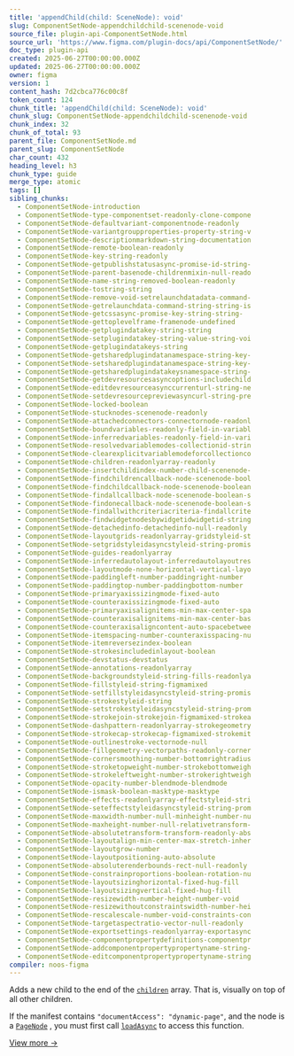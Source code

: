 ```yaml
---
title: 'appendChild(child: SceneNode): void'
slug: ComponentSetNode-appendchildchild-scenenode-void
source_file: plugin-api-ComponentSetNode.html
source_url: 'https://www.figma.com/plugin-docs/api/ComponentSetNode/'
doc_type: plugin-api
created: 2025-06-27T00:00:00.000Z
updated: 2025-06-27T00:00:00.000Z
owner: figma
version: 1
content_hash: 7d2cbca776c00c8f
token_count: 124
chunk_title: 'appendChild(child: SceneNode): void'
chunk_slug: ComponentSetNode-appendchildchild-scenenode-void
chunk_index: 32
chunk_of_total: 93
parent_file: ComponentSetNode.md
parent_slug: ComponentSetNode
char_count: 432
heading_level: h3
chunk_type: guide
merge_type: atomic
tags: []
sibling_chunks:
  - ComponentSetNode-introduction
  - ComponentSetNode-type-componentset-readonly-clone-compone
  - ComponentSetNode-defaultvariant-componentnode-readonly
  - ComponentSetNode-variantgroupproperties-property-string-v
  - ComponentSetNode-descriptionmarkdown-string-documentation
  - ComponentSetNode-remote-boolean-readonly
  - ComponentSetNode-key-string-readonly
  - ComponentSetNode-getpublishstatusasync-promise-id-string-
  - ComponentSetNode-parent-basenode-childrenmixin-null-reado
  - ComponentSetNode-name-string-removed-boolean-readonly
  - ComponentSetNode-tostring-string
  - ComponentSetNode-remove-void-setrelaunchdatadata-command-
  - ComponentSetNode-getrelaunchdata-command-string-string-is
  - ComponentSetNode-getcssasync-promise-key-string-string-
  - ComponentSetNode-gettoplevelframe-framenode-undefined
  - ComponentSetNode-getplugindatakey-string-string
  - ComponentSetNode-setplugindatakey-string-value-string-voi
  - ComponentSetNode-getplugindatakeys-string
  - ComponentSetNode-getsharedplugindatanamespace-string-key-
  - ComponentSetNode-setsharedplugindatanamespace-string-key-
  - ComponentSetNode-getsharedplugindatakeysnamespace-string-
  - ComponentSetNode-getdevresourcesasyncoptions-includechild
  - ComponentSetNode-editdevresourceasynccurrenturl-string-ne
  - ComponentSetNode-setdevresourcepreviewasyncurl-string-pre
  - ComponentSetNode-locked-boolean
  - ComponentSetNode-stucknodes-scenenode-readonly
  - ComponentSetNode-attachedconnectors-connectornode-readonl
  - ComponentSetNode-boundvariables-readonly-field-in-variabl
  - ComponentSetNode-inferredvariables-readonly-field-in-vari
  - ComponentSetNode-resolvedvariablemodes-collectionid-strin
  - ComponentSetNode-clearexplicitvariablemodeforcollectionco
  - ComponentSetNode-children-readonlyarray-readonly
  - ComponentSetNode-insertchildindex-number-child-scenenode-
  - ComponentSetNode-findchildrencallback-node-scenenode-bool
  - ComponentSetNode-findchildcallback-node-scenenode-boolean
  - ComponentSetNode-findallcallback-node-scenenode-boolean-s
  - ComponentSetNode-findonecallback-node-scenenode-boolean-s
  - ComponentSetNode-findallwithcriteriacriteria-findallcrite
  - ComponentSetNode-findwidgetnodesbywidgetidwidgetid-string
  - ComponentSetNode-detachedinfo-detachedinfo-null-readonly
  - ComponentSetNode-layoutgrids-readonlyarray-gridstyleid-st
  - ComponentSetNode-setgridstyleidasyncstyleid-string-promis
  - ComponentSetNode-guides-readonlyarray
  - ComponentSetNode-inferredautolayout-inferredautolayoutres
  - ComponentSetNode-layoutmode-none-horizontal-vertical-layo
  - ComponentSetNode-paddingleft-number-paddingright-number
  - ComponentSetNode-paddingtop-number-paddingbottom-number
  - ComponentSetNode-primaryaxissizingmode-fixed-auto
  - ComponentSetNode-counteraxissizingmode-fixed-auto
  - ComponentSetNode-primaryaxisalignitems-min-max-center-spa
  - ComponentSetNode-counteraxisalignitems-min-max-center-bas
  - ComponentSetNode-counteraxisaligncontent-auto-spacebetwee
  - ComponentSetNode-itemspacing-number-counteraxisspacing-nu
  - ComponentSetNode-itemreversezindex-boolean
  - ComponentSetNode-strokesincludedinlayout-boolean
  - ComponentSetNode-devstatus-devstatus
  - ComponentSetNode-annotations-readonlyarray
  - ComponentSetNode-backgroundstyleid-string-fills-readonlya
  - ComponentSetNode-fillstyleid-string-figmamixed
  - ComponentSetNode-setfillstyleidasyncstyleid-string-promis
  - ComponentSetNode-strokestyleid-string
  - ComponentSetNode-setstrokestyleidasyncstyleid-string-prom
  - ComponentSetNode-strokejoin-strokejoin-figmamixed-strokea
  - ComponentSetNode-dashpattern-readonlyarray-strokegeometry
  - ComponentSetNode-strokecap-strokecap-figmamixed-strokemit
  - ComponentSetNode-outlinestroke-vectornode-null
  - ComponentSetNode-fillgeometry-vectorpaths-readonly-corner
  - ComponentSetNode-cornersmoothing-number-bottomrightradius
  - ComponentSetNode-stroketopweight-number-strokebottomweigh
  - ComponentSetNode-strokeleftweight-number-strokerightweigh
  - ComponentSetNode-opacity-number-blendmode-blendmode
  - ComponentSetNode-ismask-boolean-masktype-masktype
  - ComponentSetNode-effects-readonlyarray-effectstyleid-stri
  - ComponentSetNode-seteffectstyleidasyncstyleid-string-prom
  - ComponentSetNode-maxwidth-number-null-minheight-number-nu
  - ComponentSetNode-maxheight-number-null-relativetransform-
  - ComponentSetNode-absolutetransform-transform-readonly-abs
  - ComponentSetNode-layoutalign-min-center-max-stretch-inher
  - ComponentSetNode-layoutgrow-number
  - ComponentSetNode-layoutpositioning-auto-absolute
  - ComponentSetNode-absoluterenderbounds-rect-null-readonly
  - ComponentSetNode-constrainproportions-boolean-rotation-nu
  - ComponentSetNode-layoutsizinghorizontal-fixed-hug-fill
  - ComponentSetNode-layoutsizingvertical-fixed-hug-fill
  - ComponentSetNode-resizewidth-number-height-number-void
  - ComponentSetNode-resizewithoutconstraintswidth-number-hei
  - ComponentSetNode-rescalescale-number-void-constraints-con
  - ComponentSetNode-targetaspectratio-vector-null-readonly
  - ComponentSetNode-exportsettings-readonlyarray-exportasync
  - ComponentSetNode-componentpropertydefinitions-componentpr
  - ComponentSetNode-addcomponentpropertypropertyname-string-
  - ComponentSetNode-editcomponentpropertypropertyname-string
compiler: noos-figma
---
```


Adds a new child to the end of the [`children`](/plugin-docs/api/properties/nodes-children/)
 array. That is, visually on top of all other children.

If the manifest contains `"documentAccess": "dynamic-page"`, and the node is a [`PageNode`](/plugin-docs/api/PageNode/)
, you must first call [`loadAsync`](/plugin-docs/api/PageNode/#loadasync)
 to access this function.

[View more →](/plugin-docs/api/properties/nodes-appendchild/)
